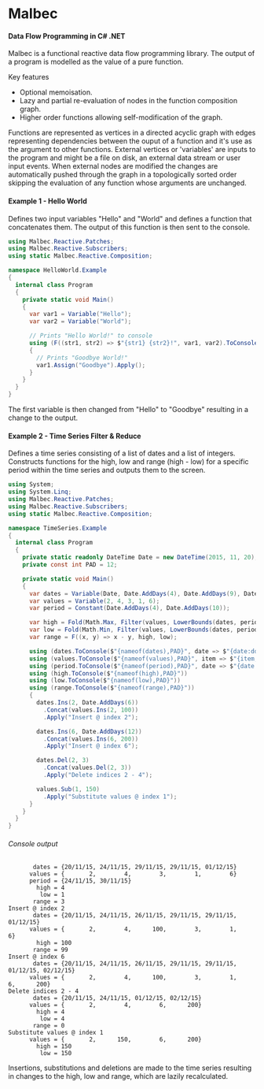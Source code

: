 # Malbec
#### Data Flow Programming in C# .NET

Malbec is a functional reactive data flow programming library. The output of a program is modelled as the value of a pure function.

Key features
* Optional memoisation.
* Lazy and partial re-evaluation of nodes in the function composition graph.
* Higher order functions allowing self-modification of the graph.

Functions are represented as vertices in a directed acyclic graph with edges representing dependencies between the ouput of a function and it's use as the argument to other functions. External vertices or 'variables' are inputs to the program and might be a file on disk, an external data stream or user input events. When external nodes are modified the changes are automatically pushed through the graph in a topologically sorted order skipping the evaluation of any function whose arguments are unchanged.

#### Example 1 - Hello World
Defines two input variables "Hello" and "World" and defines a function that concatenates them. The output of this function is then sent to the console.

```C#
using Malbec.Reactive.Patches;
using Malbec.Reactive.Subscribers;
using static Malbec.Reactive.Composition;

namespace HelloWorld.Example
{
  internal class Program
  {
    private static void Main()
    {
      var var1 = Variable("Hello");
      var var2 = Variable("World");

      // Prints "Hello World!" to console
      using (F((str1, str2) => $"{str1} {str2}!", var1, var2).ToConsole())
      {
        // Prints "Goodbye World!"
        var1.Assign("Goodbye").Apply();
      }
    }
  }
}
```
The first variable is then changed from "Hello" to "Goodbye" resulting in a change to the output.

#### Example 2 - Time Series Filter & Reduce
Defines a time series consisting of a list of dates and a list of integers. Constructs functions for the high, low and range (high - low) for a specific period within the time series and outputs them to the screen.

```C#
using System;
using System.Linq;
using Malbec.Reactive.Patches;
using Malbec.Reactive.Subscribers;
using static Malbec.Reactive.Composition;

namespace TimeSeries.Example
{
  internal class Program
  {
    private static readonly DateTime Date = new DateTime(2015, 11, 20);
    private const int PAD = 12;

    private static void Main()
    {
      var dates = Variable(Date, Date.AddDays(4), Date.AddDays(9), Date.AddDays(9), Date.AddDays(11));
      var values = Variable(2, 4, 3, 1, 6);
      var period = Constant(Date.AddDays(4), Date.AddDays(10));

      var high = Fold(Math.Max, Filter(values, LowerBounds(dates, period)));
      var low = Fold(Math.Min, Filter(values, LowerBounds(dates, period)));
      var range = F((x, y) => x - y, high, low);

      using (dates.ToConsole($"{nameof(dates),PAD}", date => $"{date:dd/MM/yy}"))
      using (values.ToConsole($"{nameof(values),PAD}", item => $"{item,8}"))
      using (period.ToConsole($"{nameof(period),PAD}", date => $"{date:dd/MM/yy}"))
      using (high.ToConsole($"{nameof(high),PAD}"))
      using (low.ToConsole($"{nameof(low),PAD}"))
      using (range.ToConsole($"{nameof(range),PAD}"))
      {
        dates.Ins(2, Date.AddDays(6))
          .Concat(values.Ins(2, 100))
          .Apply("Insert @ index 2");

        dates.Ins(6, Date.AddDays(12))
          .Concat(values.Ins(6, 200))
          .Apply("Insert @ index 6");

        dates.Del(2, 3)
          .Concat(values.Del(2, 3))
          .Apply("Delete indices 2 - 4");

        values.Sub(1, 150)
          .Apply("Substitute values @ index 1");
      }
    }
  }
}
```
###### Console output
```
       dates = {20/11/15, 24/11/15, 29/11/15, 29/11/15, 01/12/15}
      values = {       2,        4,        3,        1,        6}
      period = {24/11/15, 30/11/15}
        high = 4
         low = 1
       range = 3
Insert @ index 2
       dates = {20/11/15, 24/11/15, 26/11/15, 29/11/15, 29/11/15, 01/12/15}
      values = {       2,        4,      100,        3,        1,        6}
        high = 100
       range = 99
Insert @ index 6
       dates = {20/11/15, 24/11/15, 26/11/15, 29/11/15, 29/11/15, 01/12/15, 02/12/15}
      values = {       2,        4,      100,        3,        1,        6,      200}
Delete indices 2 - 4
       dates = {20/11/15, 24/11/15, 01/12/15, 02/12/15}
      values = {       2,        4,        6,      200}
        high = 4
         low = 4
       range = 0
Substitute values @ index 1
      values = {       2,      150,        6,      200}
        high = 150
         low = 150
```
Insertions, substitutions and deletions are made to the time series resulting in changes to the high, low and range, which are lazily recalculated.
